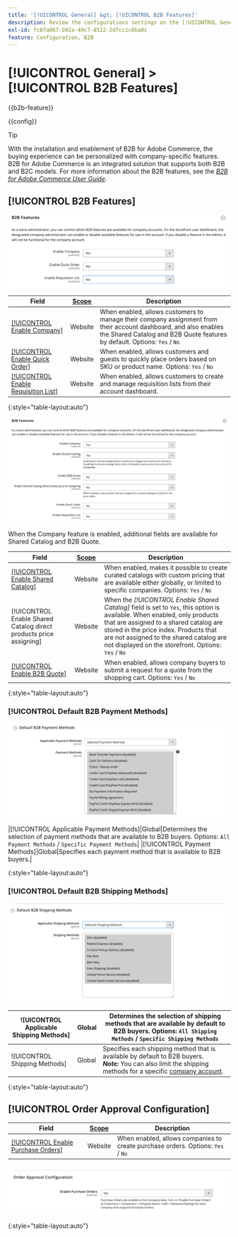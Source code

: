 ```yaml
---
title: '[!UICONTROL General] &gt; [!UICONTROL B2B Features]'
description: Review the configurations settings on the [!UICONTROL General] &gt; [!UICONTROL B2B Features] page of the Commerce Admin.
exl-id: fc07a067-b92a-49c7-8512-2dfcc1c6ba0c
feature: Configuration, B2B
---
```

# [!UICONTROL General] > [!UICONTROL B2B Features]

{{b2b-feature}}

{{config}}

>[!TIP]
>
>With the installation and enablement of B2B for Adobe Commerce, the buying experience can be personalized with company-specific features. B2B for Adobe Commerce is an integrated solution that supports both B2B and B2C models. For more information about the B2B features, see the [_B2B for Adobe Commerce User Guide_](https://experienceleague.adobe.com/docs/commerce-admin/b2b/introduction.html).

## [!UICONTROL B2B Features]

![B2B Features](./assets/b2b-features.png)<!-- zoom -->

| Field                                                                            | [Scope](../../getting-started/websites-stores-views.md#scope-settings) | Description                                                                                                                                                                                  |
|----------------------------------------------------------------------------------|------------------------------------------------------------------------|----------------------------------------------------------------------------------------------------------------------------------------------------------------------------------------------|
| [[!UICONTROL Enable Company]](../../b2b/account-companies.md)                    | Website                                                                | When enabled, allows customers to manage their company assignment from their account dashboard, and also enables the Shared Catalog and B2B Quote features by default. Options: `Yes` / `No` |
| [[!UICONTROL Enable Quick Order]](../../b2b/quick-order.md)                      | Website                                                                | When enabled, allows customers and guests to quickly place orders based on SKU or product name. Options: `Yes` / `No`                                                                        |
| [[!UICONTROL Enable Requisition List]](../../b2b/configure-requisition-lists.md) | Website                                                                | When enabled, allows customers to create and manage requisition lists from their account dashboard.                                                                                          |

{:style="table-layout:auto"}

![B2B Features with companies and shared catalogs enabled](./assets/b2b-features-company-enabled.png)<!-- zoom -->

When the Company feature is enabled, additional fields are available for Shared Catalog and B2B Quote.

| Field                                                              | [Scope](../../getting-started/websites-stores-views.md#scope-settings) | Description                                                                                                                                                                                                                                                                                                     |
|--------------------------------------------------------------------|------------------------------------------------------------------------|-----------------------------------------------------------------------------------------------------------------------------------------------------------------------------------------------------------------------------------------------------------------------------------------------------------------|
| [[!UICONTROL Enable Shared Catalog]](../../b2b/catalog-shared.md)  | Website                                                                | When enabled, makes it possible to create curated catalogs with custom pricing that are available either globally, or limited to specific companies. Options: `Yes` / `No`                                                                                                                                      |
| [!UICONTROL Enable Shared Catalog direct products price assigning] | Website                                                                | When the _[!UICONTROL Enable Shared Catalog]_ field is set to `Yes`, this option is available. When enabled, only products that are assigned to a shared catalog are stored in the price index. Products that are not assigned to the shared catalog are not displayed on the storefront. Options: `Yes` / `No` |
| [[!UICONTROL Enable B2B Quote]](../../b2b/configure-quotes.md)     | Website                                                                | When enabled, allows company buyers to submit a request for a quote from the shopping cart. Options: `Yes` / `No`                                                                                                                                                                                               |

{:style="table-layout:auto"}

### [!UICONTROL Default B2B Payment Methods]

![B2B configuration - default payment method settings](./assets/b2b-features-default-payment-methods.png)<!-- zoom -->

|[!UICONTROL Applicable Payment Methods]|Global|Determines the selection of payment methods that are available to B2B buyers. Options: `All Payment Methods` / `Specific Payment Methods`|
|[!UICONTROL Payment Methods]|Global|Specifies each payment method that is available to B2B buyers.|

{:style="table-layout:auto"}

### [!UICONTROL Default B2B Shipping Methods]

![B2B configuration - default shipping methods](./assets/b2b-features-shipping-methods.png)<!-- zoom -->

|![UICONTROL Applicable Shipping Methods]|Global|Determines the selection of shipping methods that are available by default to B2B buyers. Options: `All Shipping Methods` / `Specific Shipping Methods` |
|---------------------------------------| ------ | --------------------------------------------------------------------------------------------------------------------------- |
|![UICONTROL Shipping Methods]|Global|Specifies each shipping method that is available by default to B2B buyers. <br/>**_Note:_** You can also limit the shipping methods for a specific [company account](../../b2b/account-companies.md).|

{:style="table-layout:auto"}

## [!UICONTROL Order Approval Configuration]

| Field                                                                          | [Scope](../../getting-started/websites-stores-views.md#scope-settings) | Description                                                                     |
|--------------------------------------------------------------------------------|------------------------------------------------------------------------|---------------------------------------------------------------------------------|
| [[!UICONTROL Enable Purchase Orders]](../../stores-purchase/purchase-order.md) | Website                                                                | When enabled, allows companies to create purchase orders. Options: `Yes` / `No` |

![B2B Features - Order Approval Configuration](./assets/b2b-features-order-approval.png)<!-- zoom -->

{:style="table-layout:auto"}
